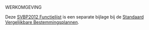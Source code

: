 WERKOMGEVING

Deze [SVBP2012 Functielijst](https://geonovum.github.io/ROST/SVBPfuntielijst) is een separate bijlage bij de [Standaard Vergelijkbare Bestemmingsplannen](https://docs.geostandaarden.nl/ro/svbp/).
